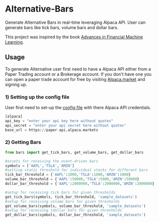 # Alternative-Bars
Generate Alternative Bars in real-time leveraging Alpaca API. User can generate bars like tick bars, volume bars and dollar bars.

This project was inspired by the book [Advances in Financial Machine Learning](https://www.amazon.co.uk/Advances-Financial-Machine-Learning-Marcos/dp/1119482089).

## Usage

To generate Alternative user first need to have a Alpaca API either from a Paper Trading account or a Brokerage account. If you don't have one you can open a paper trade account  for free by visiting [Alpaca.market]([alpaca.market) and signing up.

### 1) Setting up the config file

User first need to set-up the [config file](https://github.com/Harkishan-99/Alternative-Bars/blob/master/config.cfg) with there Alpaca API credentials.

```python
[alpaca]
api_key = "enter your api key here without quotes"
api_secret = "enter your api secret here without quotes"
base_url = https://paper-api.alpaca.markets
```

### 2) Getting Bars

```python
from bars import get_tick_bars, get_volume_bars, get_dollar_bars

#assets for receiving the event-driven bars
symbols = ['AAPL','TSLA','AMZN']
#setting static threshold for individual stocks for different bars
tick_bar_threshold = {'AAPL':1000,'TSLA':1000,'AMZN':1000}
volume_bar_threshold = {'AAPL':50000,'TSLA':5000,'AMZN':50000}
dollar_bar_threshold = {'AAPL':2000000,'TSLA':2000000,'AMZN':2000000}

#setup for receiving tick bars for given thresholds
get_tick_bars(symbols, tick_bar_threshold, 'sample_datasets')
#setup for receiving volume bars for given thresholds
get_volume_bars(symbols, volume_bar_threshold, 'sample_datasets')
#setup for receiving tdollar bars for given thresholds
get_dollar_bars(symbols, dollar_bar_threshold, 'sample_datasets')
```
